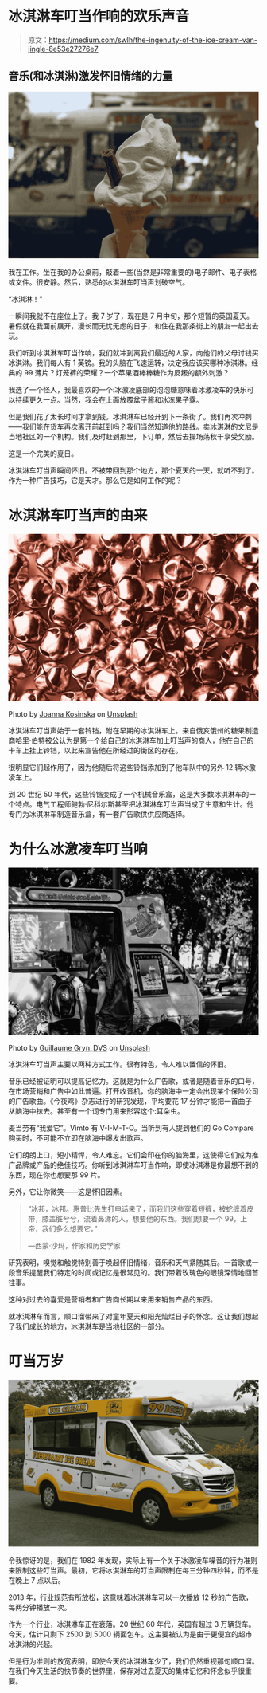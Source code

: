 # 冰淇淋车叮当作响的欢乐声音

> 原文：<https://medium.com/swlh/the-ingenuity-of-the-ice-cream-van-jingle-8e53e27276e7>

## 音乐(和冰淇淋)激发怀旧情绪的力量

![](img/f6a5e1d67ecabb884104f938861f33cf.png)

我在工作。坐在我的办公桌前，敲着一些(当然是非常重要的)电子邮件、电子表格或文件。很安静。然后，熟悉的冰淇淋车叮当声划破空气。

“冰淇淋！”

一瞬间我就不在座位上了。我 7 岁了，现在是 7 月中旬，那个短暂的英国夏天。暑假就在我面前展开，漫长而无忧无虑的日子，和住在我那条街上的朋友一起出去玩。

我们听到冰淇淋车叮当作响，我们就冲到离我们最近的人家，向他们的父母讨钱买冰淇淋。我们每人有 1 英镑。我的头脑在飞速运转，决定我应该买哪种冰淇淋。经典的 99 薄片？灯笼裤的荣耀？一个苹果酒棒棒糖作为反叛的额外刺激？

我选了一个怪人，我最喜欢的一个:冰激凌底部的泡泡糖意味着冰激凌车的快乐可以持续更久一点。当然，我会在上面放覆盆子酱和冰冻果子露。

但是我们花了太长时间才拿到钱。冰淇淋车已经开到下一条街了。我们再次冲刺——我们能在货车再次离开前赶到吗？我们当然知道他的路线。卖冰淇淋的文尼是当地社区的一个机构。我们及时赶到那里，下订单，然后去操场荡秋千享受奖励。

这是一个完美的夏日。

冰淇淋车叮当声瞬间怀旧。不被带回到那个地方，那个夏天的一天，就听不到了。作为一种广告技巧，它是天才。那么它是如何工作的呢？

# 冰淇淋车叮当声的由来

![](img/719f660dbf32fd033d9551704f35f21f.png)

Photo by [Joanna Kosinska](https://unsplash.com/@joannakosinska?utm_source=medium&utm_medium=referral) on [Unsplash](https://unsplash.com?utm_source=medium&utm_medium=referral)

冰淇淋车叮当声始于一套铃铛，附在早期的冰淇淋车上。来自俄亥俄州的糖果制造商哈里·伯特被公认为是第一个给自己的冰淇淋车加上叮当声的商人，他在自己的卡车上挂上铃铛，以此来宣告他在所经过的街区的存在。

很明显它们起作用了，因为他随后将这些铃铛添加到了他车队中的另外 12 辆冰激凌车上。

到 20 世纪 50 年代，这些铃铛变成了一个机械音乐盒，这是大多数冰淇淋车的一个特点。电气工程师鲍勃·尼科尔斯甚至把冰淇淋车叮当声当成了生意和生计。他专门为冰淇淋车制造音乐盒，有一套广告歌供供应商选择。

# 为什么冰激凌车叮当响

![](img/0f77e0cd9495b2f3c832df13343932cf.png)

Photo by [Guillaume Gryn_DVS](https://unsplash.com/@guillaume_gryn_dvs?utm_source=medium&utm_medium=referral) on [Unsplash](https://unsplash.com?utm_source=medium&utm_medium=referral)

冰淇淋车叮当声主要以两种方式工作。很有特色，令人难以置信的怀旧。

音乐已经被证明可以提高记忆力。这就是为什么广告歌，或者是随着音乐的口号，在市场营销和广告中如此普遍。打开收音机，你的脑海中一定会出现某个保险公司的广告歌曲。《今夜鸡》杂志进行的研究发现，平均要花 17 分钟才能把一首曲子从脑海中抹去。甚至有一个词专门用来形容这个:耳朵虫。

麦当劳有“我爱它”。Vimto 有 V-I-M-T-O。当听到有人提到他们的 Go Compare 购买时，不可能不立即在脑海中爆发出歌声。

它们朗朗上口，短小精悍，令人难忘。它们会印在你的脑海里，这使得它们成为推广品牌或产品的绝佳技巧。你听到冰淇淋车叮当作响，即使冰淇淋是你最想不到的东西，现在你也想要那 99 片。

另外，它让你微笑——这是怀旧因素。

> “冰邦，冰邦。惠普比先生打电话来了，而我们这些穿着短裤，被蛇缠着皮带，膝盖脏兮兮，流着鼻涕的人，想要他的东西。我们想要一个 99，上帝，我们多么想要它。”
> 
> —西蒙·沙玛，作家和历史学家

研究表明，嗅觉和触觉特别善于唤起怀旧情绪，音乐和天气紧随其后。一首歌或一段音乐提醒我们特定的时间或记忆是很常见的。我们带着玫瑰色的眼镜深情地回首往事。

这种对过去的喜爱是营销者和广告商长期以来用来销售产品的东西。

就冰淇淋车而言，顺口溜带来了对童年夏天和阳光灿烂日子的怀念。这让我们想起了我们成长的地方，冰淇淋车是当地社区的一部分。

# 叮当万岁

![](img/4e7e0d65fe5656dcccb1498fd9228908.png)

令我惊讶的是，我们在 1982 年发现，实际上有一个关于冰激凌车噪音的行为准则来限制这些叮当声。最初，它将冰淇淋车的叮当声限制在每三分钟四秒钟，而不是在晚上 7 点以后。

2013 年，行业规范有所放松，这意味着冰淇淋车可以一次播放 12 秒的广告歌，每两分钟播放一次。

作为一个行业，冰淇淋车正在衰落。20 世纪 60 年代，英国有超过 3 万辆货车。今天，估计只剩下 2500 到 5000 辆面包车。这主要被认为是由于更便宜的超市冰淇淋的兴起。

但是行为准则的放宽表明，即使今天的冰淇淋车少了，我们仍然重视那句顺口溜。在我们今天生活的快节奏的世界里，保存对过去夏天的集体记忆和怀念似乎很重要。